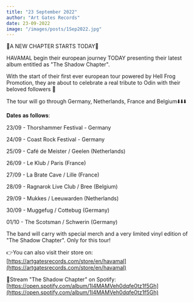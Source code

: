 ```yaml
---
title: "23 September 2022"
author: "Art Gates Records"
date: 23-09-2022
image: "/images/posts/1Sep2022.jpg"
---
```


🔱A NEW CHAPTER STARTS TODAY🔱

HAVAMAL begin their european journey TODAY presenting their latest album entitled as "The Shadow Chapter".

With the start of their first ever european tour powered by Hell Frog Promotion, they are about to celebrate a real tribute to Odin with their beloved followers 🙌

The tour will go through Germany, Netherlands, France and Belgium⬇️⬇️⬇️

𝐃𝐚𝐭𝐞𝐬 𝐚𝐬 𝐟𝐨𝐥𝐥𝐨𝐰𝐬:

23/09 - Thorshammer Festival - Germany

24/09 - Coast Rock Festival - Germany

25/09 - Café de Meister / Geelen (Netherlands)

26/09 - Le Klub / Paris (France)

27/09 - La Brate Cave / Lille (France)

28/09 - Ragnarok Live Club / Bree (Belgium)

29/09 - Mukkes / Leeuwarden (Netherlands)

30/09 - Muggefug / Cottebug (Germany)

01/10 - The Scotsman / Schwerin (Germany)

The band will carry with special merch and a very limited vinyl edition of "The Shadow Chapter". Only for this tour!

👉You can also visit their store on: [https://artgatesrecords.com/store/en/havamal](https://artgatesrecords.com/store/en/havamal)

🤘Stream "The Shadow Chapter" on Spotify: [https://open.spotify.com/album/1I4MAMVeh0dqfe0tz1f5Gh](https://open.spotify.com/album/1I4MAMVeh0dqfe0tz1f5Gh)